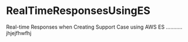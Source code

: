 # RealTimeResponsesUsingES
Real-time Responses when Creating Support Case using AWS ES
........... jhjejfhwfhj
